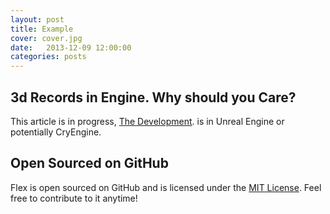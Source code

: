 ```yaml
---
layout: post
title: Example
cover: cover.jpg
date:   2013-12-09 12:00:00
categories: posts
---
```


## 3d Records in Engine. Why should you Care?

This article is in progress, [The Development](http://thedevelopment.co). is in Unreal Engine 
or potentially CryEngine. 



## Open Sourced on GitHub

Flex is open sourced on GitHub 
and is licensed under the [MIT License](http://opensource.org/licenses/MIT).
 Feel free to contribute to it anytime!
